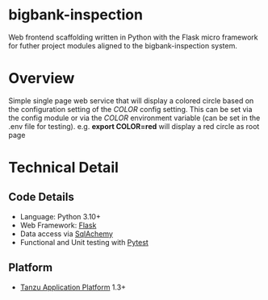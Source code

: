# bigbank-inspection
Web frontend scaffolding written in Python with the Flask micro framework for futher project modules aligned to the bigbank-inspection system. 

# Overview
Simple single page web service that will display a colored circle based on the configuration setting of the *COLOR* config setting. This can be set via the config module or via the *COLOR* environment variable (can be set in the .env file for testing).
e.g. **export COLOR=red** will display a red circle as root page


# Technical Detail
## Code Details
- Language: Python 3.10+
- Web Framework: [Flask](https://flask.palletsprojects.com) 
- Data access via [SqlAchemy](https://www.sqlalchemy.org/) 
- Functional and Unit testing with [Pytest](https://docs.pytest.org)

## Platform
- [Tanzu Application Platform](https://tanzu.vmware.com/application-platform) 1.3+


